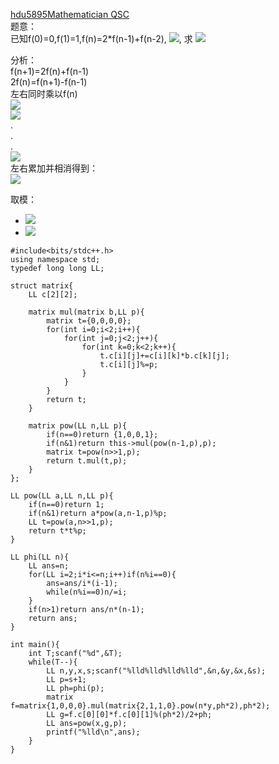 [hdu5895Mathematician QSC](http://acm.hdu.edu.cn/showproblem.php?pid=5895)  
题意：  
已知f(0)=0,f(1)=1,f(n)=2*f(n-1)+f(n-2),
<img src="http://latex.codecogs.com/svg.latex?g(n)=\sum_{i=0}^{n}{f(i)}^2">,
求
<img src="http://latex.codecogs.com/svg.latex?x^{g(ny)}\%(s+1)">  

分析：  
f(n+1)=2f(n)+f(n-1)  
2f(n)=f(n+1)-f(n-1)  
左右同时乘以f(n)  
<img src="http://latex.codecogs.com/svg.latex?2f(n)^2=f(n+1)f(n)-f(n)f(n-1)">  
<img src="http://latex.codecogs.com/svg.latex?2f(n-1)^2=f(n)f(n-1)-f(n-1)f(n-2)">  
.  
.  
.  
<img src="http://latex.codecogs.com/svg.latex?2f(1)^2=f(2)f(1)-f(1)f(0)">  
左右累加并相消得到：  
<img src="http://latex.codecogs.com/svg.latex?\sum_{i=0}^{n}f(n)^2=\frac{f(n+1)f(n)}{2}">  

取模：
 * <img src="http://latex.codecogs.com/svg.latex?a^b\%p=a^{b\%\varphi(p)+\varphi(p)}\%p">
 * <img src="http://latex.codecogs.com/svg.latex?\frac{a}{b}\%p=\frac{a\%bp}{b}">

```
#include<bits/stdc++.h>
using namespace std;
typedef long long LL;

struct matrix{
    LL c[2][2];

    matrix mul(matrix b,LL p){
        matrix t={0,0,0,0};
        for(int i=0;i<2;i++){
            for(int j=0;j<2;j++){
                for(int k=0;k<2;k++){
                    t.c[i][j]+=c[i][k]*b.c[k][j];
                    t.c[i][j]%=p;
                }
            }
        }
        return t;
    }

    matrix pow(LL n,LL p){
        if(n==0)return {1,0,0,1};
        if(n&1)return this->mul(pow(n-1,p),p);
        matrix t=pow(n>>1,p);
        return t.mul(t,p);
    }
};

LL pow(LL a,LL n,LL p){
    if(n==0)return 1;
    if(n&1)return a*pow(a,n-1,p)%p;
    LL t=pow(a,n>>1,p);
    return t*t%p;
}

LL phi(LL n){
    LL ans=n;
    for(LL i=2;i*i<=n;i++)if(n%i==0){
        ans=ans/i*(i-1);
        while(n%i==0)n/=i;
    }
    if(n>1)return ans/n*(n-1);
    return ans;
}

int main(){
    int T;scanf("%d",&T);
    while(T--){
        LL n,y,x,s;scanf("%lld%lld%lld%lld",&n,&y,&x,&s);
        LL p=s+1;
        LL ph=phi(p);
        matrix f=matrix{1,0,0,0}.mul(matrix{2,1,1,0}.pow(n*y,ph*2),ph*2);
        LL g=f.c[0][0]*f.c[0][1]%(ph*2)/2+ph;
        LL ans=pow(x,g,p);
        printf("%lld\n",ans);
    }
}
```
